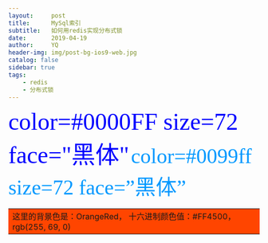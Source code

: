 ```yaml
---
layout:     post
title:      MySql索引
subtitle:   如何用redis实现分布式锁
date:       2019-04-19
author:     YQ
header-img: img/post-bg-ios9-web.jpg
catalog: false
sidebar: true
tags:
    - redis
    - 分布式锁
---
```



<font color=#0000FF size=7 face="蓝色">color=#0000FF size=72 face="黑体"</font>
<span style="color: #0099ff; font-family: 黑体; font-size: 300%;">color=#0099ff size=72 face=”黑体”</span>
<table><tr><td bgcolor=#FF4500>这里的背景色是：OrangeRed， 十六进制颜色值：#FF4500， rgb(255, 69, 0)</td></tr></table>

